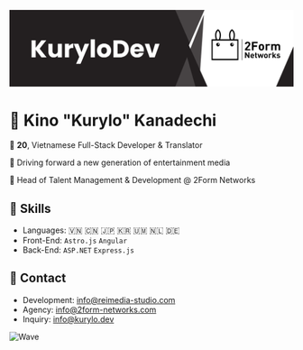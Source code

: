 
![Banner](banner.png)

# 🌌 Kino "Kurylo" Kanadechi

🌸 **20**, Vietnamese Full-Stack Developer & Translator

🌺 Driving forward a new generation of entertainment media

🍧 Head of Talent Management & Development @ 2Form Networks

## 💙 Skills
- Languages: 🇻🇳 🇨🇳 🇯🇵 🇰🇷 🇺🇲 🇳🇱 🇩🇪 
- Front-End: `Astro.js` `Angular`
- Back-End: `ASP.NET` `Express.js`

## 💙 Contact
- Development: info@reimedia-studio.com
- Agency: info@2form-networks.com
- Inquiry: info@kurylo.dev

![Wave](https://capsule-render.vercel.app/api?type=waving&color=76819C&height=100&section=footer)
